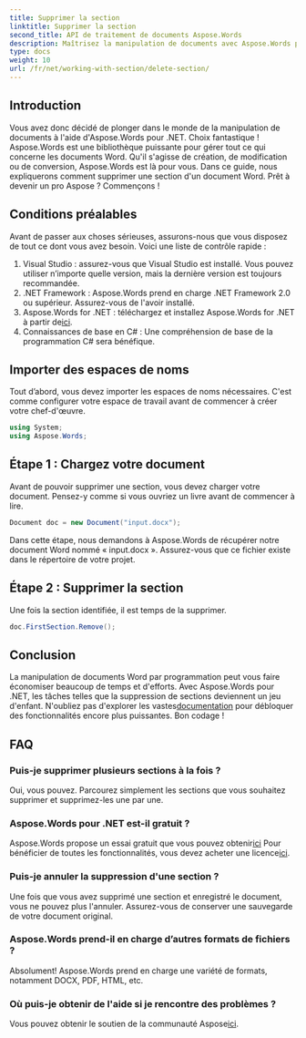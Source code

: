 ```yaml
---
title: Supprimer la section
linktitle: Supprimer la section
second_title: API de traitement de documents Aspose.Words
description: Maîtrisez la manipulation de documents avec Aspose.Words pour .NET. Apprenez à supprimer des sections de documents Word en quelques étapes simples.
type: docs
weight: 10
url: /fr/net/working-with-section/delete-section/
---
```

## Introduction

Vous avez donc décidé de plonger dans le monde de la manipulation de documents à l'aide d'Aspose.Words pour .NET. Choix fantastique ! Aspose.Words est une bibliothèque puissante pour gérer tout ce qui concerne les documents Word. Qu'il s'agisse de création, de modification ou de conversion, Aspose.Words est là pour vous. Dans ce guide, nous expliquerons comment supprimer une section d'un document Word. Prêt à devenir un pro Aspose ? Commençons !

## Conditions préalables

Avant de passer aux choses sérieuses, assurons-nous que vous disposez de tout ce dont vous avez besoin. Voici une liste de contrôle rapide :

1. Visual Studio : assurez-vous que Visual Studio est installé. Vous pouvez utiliser n’importe quelle version, mais la dernière version est toujours recommandée.
2. .NET Framework : Aspose.Words prend en charge .NET Framework 2.0 ou supérieur. Assurez-vous de l'avoir installé.
3. Aspose.Words for .NET : téléchargez et installez Aspose.Words for .NET à partir de[ici](https://releases.aspose.com/words/net/).
4. Connaissances de base en C# : Une compréhension de base de la programmation C# sera bénéfique.

## Importer des espaces de noms

Tout d’abord, vous devez importer les espaces de noms nécessaires. C'est comme configurer votre espace de travail avant de commencer à créer votre chef-d'œuvre.

```csharp
using System;
using Aspose.Words;
```

## Étape 1 : Chargez votre document

Avant de pouvoir supprimer une section, vous devez charger votre document. Pensez-y comme si vous ouvriez un livre avant de commencer à lire.

```csharp
Document doc = new Document("input.docx");
```

Dans cette étape, nous demandons à Aspose.Words de récupérer notre document Word nommé « input.docx ». Assurez-vous que ce fichier existe dans le répertoire de votre projet.

## Étape 2 : Supprimer la section

Une fois la section identifiée, il est temps de la supprimer.

```csharp
doc.FirstSection.Remove();
```


## Conclusion

 La manipulation de documents Word par programmation peut vous faire économiser beaucoup de temps et d'efforts. Avec Aspose.Words pour .NET, les tâches telles que la suppression de sections deviennent un jeu d'enfant. N'oubliez pas d'explorer les vastes[documentation](https://reference.aspose.com/words/net/) pour débloquer des fonctionnalités encore plus puissantes. Bon codage !

## FAQ

### Puis-je supprimer plusieurs sections à la fois ?
Oui, vous pouvez. Parcourez simplement les sections que vous souhaitez supprimer et supprimez-les une par une.

### Aspose.Words pour .NET est-il gratuit ?
 Aspose.Words propose un essai gratuit que vous pouvez obtenir[ici](https://releases.aspose.com/) Pour bénéficier de toutes les fonctionnalités, vous devez acheter une licence[ici](https://purchase.aspose.com/buy).

### Puis-je annuler la suppression d'une section ?
Une fois que vous avez supprimé une section et enregistré le document, vous ne pouvez plus l'annuler. Assurez-vous de conserver une sauvegarde de votre document original.

### Aspose.Words prend-il en charge d’autres formats de fichiers ?
Absolument! Aspose.Words prend en charge une variété de formats, notamment DOCX, PDF, HTML, etc.

### Où puis-je obtenir de l'aide si je rencontre des problèmes ?
 Vous pouvez obtenir le soutien de la communauté Aspose[ici](https://forum.aspose.com/c/words/8).